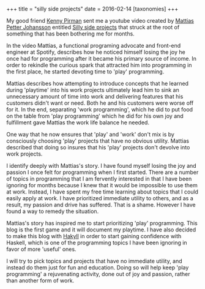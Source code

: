 +++
title = "silly side projects"
date = 2016-02-14
[taxonomies]
+++

My good friend [Kenny Pirman](https://github.com/kenjinp) sent me a youtube
video created by [Mattias Petter Johansson](https://twitter.com/mpjme) entitled
[Silly side projects](https://www.youtube.com/watch?v=RpWsBCaJQQ8) that struck
at the root of something that has been bothering me for months.

In the video Mattias, a functional programing advocate and front-end engineer
at Spotify, describes how he noticed himself losing the joy he once had for
programming after it became his primary source of income.  In order to rekindle
the curious spark that attracted him into programming in the first place, he
started devoting time to 'play' programming.

Mattias describes how attempting to introduce concepts that he learned during
'playtime' into his work projects ultimately lead him to sink an unnecessary
amount of time into work and delivering features that his customers didn't want
or need.  Both he and his customers were worse off for it.  In the end,
separating 'work programming', which he did to put food on the table from 'play
programming' which he did for his own joy and fulfillment gave Mattias the
work life balance he needed.

One way that he now ensures that 'play' and 'work' don't mix is by consciously
choosing 'play' projects that have no obvious utility.  Mattias described that
doing so insures that his 'play' projects don't devolve into work projects.

I identify deeply with Mattias's story.  I have found myself losing the joy
and passion I once felt for programming when I first started.  There are a
number of topics in programming that I am fervently interested in that I have
been ignoring for months because I knew that it would be impossible to use them
at work.  Instead, I have spent my free time learning about topics that I could
easily apply at work.  I have prioritized immediate utility to others, and as a
result, my passion and drive has suffered. That is a shame. However I have
found a way to remedy the situation.

Mattias's story has inspired me to start prioritizing 'play' programming.  This
blog is the first game and it will document my playtime.  I have also decided
to make this blog with [Hakyll](https://jaspervdj.be/hakyll/) in order to start
gaining confidence with Haskell, which is one of the programming topics I have
been ignoring in favor of more 'useful' ones.

I will try to pick topics and projects that have no immediate utility, and
instead do them just for fun and education.  Doing so will help keep 'play
programming' a rejuvenating activity, done out of joy and passion, rather than
another form of work.
